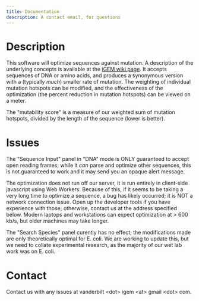 ```yaml
---
title: Documentation
description: A contact email, for questions
---
```


# Description

This software will optimize sequences against mutation. A description of the underlying concepts is available at the [iGEM wiki page](https://2015.igem.org/Team:Vanderbilt). It accepts sequences of DNA or amino acids, and produces a synonymous version with a (typically *much*) smaller rate of mutation. The weighting of individual mutation hotspots can be modified, and the effectiveness of the optimization (the percent reduction in mutation hotspots) can be viewed on a meter.

The "mutability score" is a measure of our weighted sum of mutation hotspots, divided by the length of the sequence (lower is better).

# Issues

The "Sequence Input" panel in "DNA" mode is ONLY guaranteed to accept open reading frames; while it *can* parse and optimize other sequences, this is not guaranteed to work and it may send you an opaque alert message.

The optimization does not run off our server, it is run entirely in client-side javascript using Web Workers. Because of this, if it seems to be taking a very long time to optimize a sequence, a bug has likely occurred; it is NOT a network connection issue. Open up the developer tools if you have experience with those; otherwise, contact us at the address specified below. Modern laptops and workstations can expect optimization at &gt; 600 kb/s, but older machines may take longer.

The "Search Species" panel curently has no effect; the modifications made are only theoretically optimal for E. coli. We are working to update this, but we need to collate experimental research, as the majority of our wet lab work was on E. coli.

# Contact

Contact us with any issues at vanderbilt &lt;dot&gt; igem &lt;at&gt; gmail &lt;dot&gt; com.
